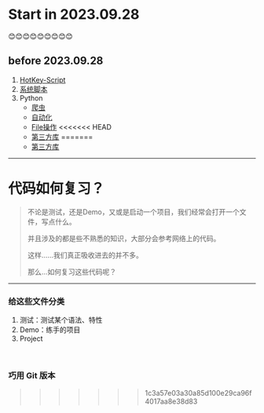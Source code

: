 # Start in 2023.09.28
😊😊😊😊😊😊😊😊😊
## before 2023.09.28 
1. [HotKey-Script](A-按知识点分类/HotKey-Script) 
2. [系统脚本](A-按知识点分类/系统脚本)
3. Python
   *  [爬虫](A-按知识点分类/Python/Crawler)
   *  [自动化](A-按知识点分类/Python/自动化)
   *  [File操作](A-按知识点分类/Python/File操作)
<<<<<<< HEAD
   *  [第三方库]((A-按知识点分类/Python/第三方库))
=======
   *  [第三方库]((A-按知识点分类/Python/第三方库))
  
---

# 代码如何复习？

> 不论是测试，还是Demo，又或是启动一个项目，我们经常会打开一个文件，写点什么。
> 
> 并且涉及的都是些不熟悉的知识，大部分会参考网络上的代码。
> 
> 这样......我们真正吸收进去的并不多。
> 
> 那么...如何复习这些代码呢？

***

### 给这些文件分类

1. 测试：测试某个语法、特性
2. Demo：练手的项目
3. Project

<br/>

### 巧用 Git 版本
>>>>>>> 1c3a57e03a30a85d100e29ca96f4017aa8e38d83
